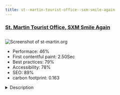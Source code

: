 ```yaml
---
title: st--martin-tourist-office--sxm-smile-again
---
```


<div style="height: 3rem">
  <a href="https://www.st-martin.org/"><h3>St. Martin Tourist Office, SXM Smile Again</h3></a>
</div>
<img loading="lazy" src="/images/thumbs/st-martin.org.jpg" alt="Screenshot of st-martin.org" />
<ul>
  <li>Performace: 46%</li>
  <li>
    First contentful paint:
    2.50Sec
  </li>
  <li>Best practices: 79%</li>
  <li>Accessibility: 78%</li>
  <li>SEO: 89%</li>
  <li>carbon footprint: 0.163</li>
</ul>
<details>
  <summary>Description</summary>
  <p>New official microsite of the Tourist Office of the island of St. Martin (FWI) informing visitors about available accommodation, restaurants, activities flights, further to hurricane Irma. 
Further to hurricane Irma in Sept 2017, the St. Martin Tourist Office needed a website to inform tourists about the 'revival' of the island, presenting them all accommodation, restaurants, activities available on the island.It's a multilingual website (en-US, fr-FR) with a search system, and newsletters, using Joomla latest version.
As it's a simple website, it mostly uses the core extensions. 
Third party extensions used are the usual ones: backup & protection, newsletter, sitemap extensions and a template.</p>
</details>

